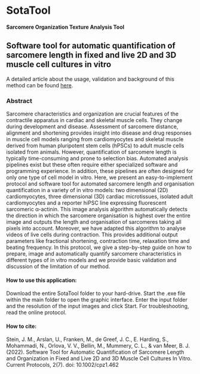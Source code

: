 # SotaTool 
**Sarcomere Organization Texture Analysis Tool**


## Software tool for automatic quantification of sarcomere length in fixed and live 2D and 3D muscle cell cultures in vitro 

A detailed article about the usage, validation and background of this method can be found [here](https://doi.org/10.1002/cpz1.462).

### Abstract
Sarcomere characteristics and organization are crucial features of the contractile apparatus in cardiac and skeletal muscle cells.  They change during development and disease. Assessment of sarcomere distance, alignment and shortening provides insight into disease and drug responses in muscle cell models ranging from cardiomyocytes and skeletal muscle derived from human pluripotent stem cells (hPSCs) to adult muscle cells isolated from animals. However, quantification of sarcomere length is typically time-consuming and prone to  selection bias. Automated analysis pipelines exist but these often require either specialized software and programming experience. In addition, these pipelines are often designed for only one type of cell model in vitro. Here, we present an easy-to-implement protocol and software tool for automated sarcomere length and organisation quantification in a variety of in vitro models: two dimensional (2D) cardiomyocytes, three dimensional (3D) cardiac microtissues, isolated adult cardiomyocytes and a reporter hiPSC line expressing fluorescent sarcomeric α-actinin. This image analysis algorithm automatically detects the direction in which the sarcomere organisation is highest over the entire image and outputs the length and organisation of sarcomeres taking all pixels into account. Moreover, we have adapted this algorithm to analyse videos of live cells during contraction. This provides additional output parameters like fractional shortening, contraction time, relaxation time and beating frequency. In this protocol, we give a step-by-step guide on how to prepare, image and automatically quantify sarcomere characteristics in different types of in vitro models and we provide basic validation and discussion of the limitation of our method. 


#### How to use this application:
Download the entire SotaTool folder to your hard-drive. Start the .exe file within the main folder to open the graphic interface. Enter 
the input folder and the resolution of the input images and click Start. For troubleshooting, read the online protocol. 

#### How to cite:
Stein, J. M., Arslan, U., Franken, M., de Greef, J. C., E. Harding, S., Mohammadi, N., Orlova, V. V., Bellin, M., Mummery, C. L., & van Meer, B. J. (2022). Software Tool for Automatic Quantification of Sarcomere Length and Organization in Fixed and Live 2D and 3D Muscle Cell Cultures In Vitro. Current Protocols, 2(7). doi: 10.1002/cpz1.462
